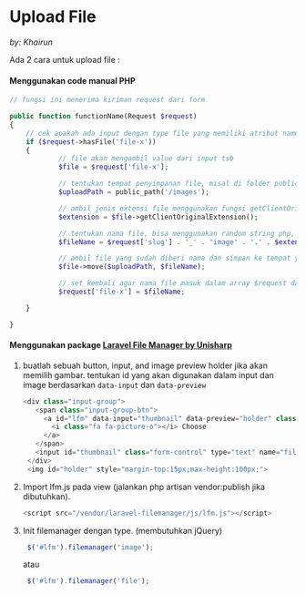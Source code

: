 # Upload File

_by: Khairun_

Ada 2 cara untuk upload file :

#### **Menggunakan code manual PHP**

```php
// fungsi ini menerima kiriman request dari form

public function functionName(Request $request)
{
    // cek apakah ada input dengan type file yang memiliki atribut name="file-x"
    if ($request->hasFile('file-x')) 
    {
            // file akan mengambil value dari input tsb
            $file = $request['file-x'];            

            // tentukan tempat penyimpanan file, misal di folder public/images
            $uploadPath = public_path('/images');

            // ambil jenis extensi file menggunakan fungsi getClientOriginalExtension() yang disediakan laravel
            $extension = $file->getClientOriginalExtension();

            // tentukan nama file, bisa menggunakan random string php, atau agar unik, menggunakan slug halaman
            $fileName = $request['slug'] . '_' . 'image' . '.' . $extension;

            // ambil file yang sudah diberi nama dan simpan ke tempat yg sudah diset sebelumnya
            $file->move($uploadPath, $fileName);

            // set kembali agar nama file masuk dalam array $request dari form 
            $request['file-x'] = $fileName;

    }

}
```

#### Menggunakan package [**Laravel File Manager by Unisharp**](https://unisharp.github.io/laravel-filemanager/)

1. buatlah sebuah button, input, and image preview holder jika akan memilih gambar. tentukan id yang akan digunakan dalam input dan image berdasarkan `data-input` dan `data-preview`

   ```php
   <div class="input-group">
      <span class="input-group-btn">
        <a id="lfm" data-input="thumbnail" data-preview="holder" class="btn btn-primary">
          <i class="fa fa-picture-o"></i> Choose
        </a>
      </span>
      <input id="thumbnail" class="form-control" type="text" name="filepath">
    </div>
    <img id="holder" style="margin-top:15px;max-height:100px;">
   ```

2. Import lfm.js pada view \(jalankan php artisan vendor:publish jika dibutuhkan\).

   ```php
   <script src="/vendor/laravel-filemanager/js/lfm.js"></script>
   ```

3. Init filemanager dengan type. \(membutuhkan jQuery\)

   ```js
    $('#lfm').filemanager('image');
   ```

   atau

   ```js
    $('#lfm').filemanager('file');
   ```




